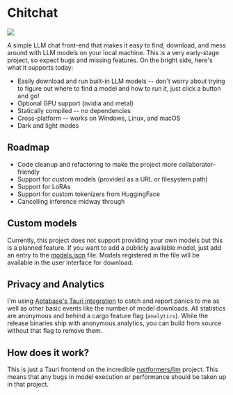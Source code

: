 # Chitchat

[//]: # (<img width="1066" alt="image" src="https://github.com/clarkmcc/chitchat/assets/6639685/fcd58f1c-df3b-40d1-a138-8639cde0c684">)
![](https://s12.gifyu.com/images/SWXTP.gif)

A simple LLM chat front-end that makes it easy to find, download, and mess around with LLM models on your local machine.
This is a very early-stage project, so expect bugs and missing features. On the bright side, here's what it supports
today:

* Easily download and run built-in LLM models -- don't worry about trying to figure out where to find a model and how to
  run it, just click a button and go!
* Optional GPU support (nvidia and metal)
* Statically compiled -- no dependencies
* Cross-platform -- works on Windows, Linux, and macOS
* Dark and light modes

## Roadmap

* Code cleanup and refactoring to make the project more collaborator-friendly
* Support for custom models (provided as a URL or filesystem path)
* Support for LoRAs
* Support for custom tokenizers from HuggingFace
* Cancelling inference midway through

## Custom models

Currently, this project does not support providing your own models but this is a planned feature. If you want to add a
publicly available model, just add an entry to the [models.json](./src-tauri/data/models.json) file. Models registered
in the file will be available in the user interface for download.

## Privacy and Analytics

I'm using [Aptabase's Tauri integration](https://aptabase.com/blog/catching-panics-on-tauri-apps) to catch and report
panics
to me as well as other basic events like the number of model downloads. All statistics are anonymous and behind a cargo
feature flag (`analytics`). While the release binaries ship with anonymous analytics, you can build from source without
that flag to remove them.

## How does it work?

This is just a Tauri frontend on the incredible [rustformers/llm](https://github.com/rustformers/llm) project. This
means that any bugs in model execution or performance should be taken up in that project.
